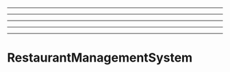 -----------------------------------------------------------
----------------------------------------------------------------------------------------------------
----------------------------------------------------------------------------------------------------
----------------------------------------------------------------------------------------------------
----------------------------------------------------------------------------------------------------
# RestaurantManagementSystem
